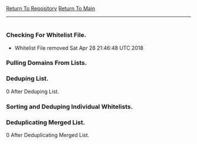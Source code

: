 [Return To Repository](https://github.com/deathbybandaid/piholeparser/)
[Return To Main](https://github.com/deathbybandaid/piholeparser/blob/dev-nomerge/RecentRunLogs/Mainlog.md)
____________________________________
# 
### Checking For Whitelist File.
* Whitelist File removed Sat Apr 28 21:46:48 UTC 2018
### Pulling Domains From Lists.
### Deduping List.
0 After Deduping List.
### Sorting and Deduping Individual Whitelists.
### Deduplicating Merged List.
0 After Deduplicating Merged List.
